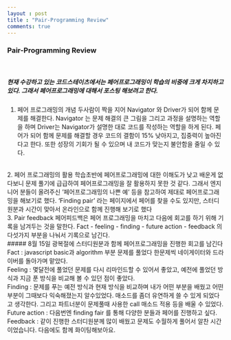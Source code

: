 ```yaml
---
layout : post
title : "Pair-Programming Review"
comments: true
---
```


### Pair-Programming Review
<br/>

##### 현재 수강하고 있는 코드스테이츠에서는 페어프로그래밍이 학습의 비중에 크게 차지하고 있다. 그래서 페어프로그래밍에 대해서 포스팅 해보려고 한다.

1. 페어 프로그래밍의 개념 두사람이 짝을 지어 Navigator 와 Driver가 되어 함께 문제를 해결한다. Navigator 는 문제 해결의 큰 그림을 그리고 과정을 설명하는 역할을 하며 Driver는 Navigator가 설명한 대로 코드를 작성하는 역할을 하게 된다. 페어가 되어 함께 문제를 해결할 경우 코드의 결함이 15% 낮아지고, 집중력이 높아진다고 한다. 또한 성장의 기회가 될 수 있으며 내 코드가 맞는지 불안함을 줄일 수 있다.
<br>
2. 페어 프로그래밍의 활용 학습초반에 페어프로그래밍에 대한 이해도가 낮고 배운게 없다보니 문제 풀기에 급급하여 페어프로그래밍을 잘 활용하지 못한 것 같다. 그래서 엔지니어 분들이 올려주신 ’페어프로그래밍의 나쁜 예’ 등을 참고하여 제대로 페어프로그래밍을 해보기로 했다. ‘Finding pair’ 라는 페이지에서 페어를 찾을 수도 있지만, 스터디원분과 시간이 맞아서 온라인으로 함께 진행해 보기로 했다 
<br>
3. Pair feedback 페어피드백은 페어 프로그래밍을 마치고 다음에 회고를 하기 위해 기록을 남겨두는 것을 말한다. Fact - feeling - finding - future action - feedback 의 다섯가지 부분을 나눠서 기록으로 남긴다.
<br>
##### 8월 15일 광복절에 스터디원분과 함께 페어프로그래밍을 진행한 회고를 남긴다
Fact :  javascript basic과 algorithm 부분 문제를 풀었다 한문제씩 네이게이터와 드라이버를 돌아가며 맡았다.
<br>
Feeling : 몇달전에 풀었던 문제를 다시 리마인드할 수 있어서 좋았고, 예전에 풀었던 방식과 지금 푼 방식을 비교해 볼 수 있던 점이 좋았다.
<br>
Finding : 문제를 푸는 예전 방식과 현재 방식을 비교하며 내가 어떤 부분을 배웠고 어떤 부분이 그때보다 익숙해졌는지 알수있었다. 매소드를 좀더 유연하게 쓸 수 있게 되었다고 생각한다. 그리고 파트너분이 문제풀때 사용한 call 매소드 적용 등을 배울 수 있었다.
<br>
Future action : 다음번엔 finding fair 를 통해 다양한 분들과 페어를 진행하고 싶다.
<br>
Feedback : 같이 진행한 스터디원분께 많이 배웠고 문제도 수월하게 풀어서 알찬 시간이었습니다. 다음에도 함께 화이팅해보아요.